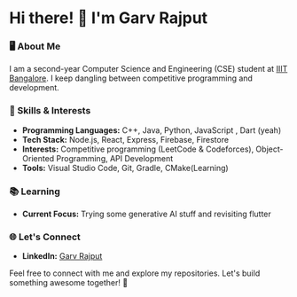 # Hi there! 👋 I'm Garv Rajput

### 🖥️ About Me  
I am a second-year Computer Science and Engineering (CSE) student at [IIIT Bangalore](https://www.iiitb.ac.in/). 
I keep dangling between competitive programming and development. 

### 🚀 Skills & Interests  
- **Programming Languages:** C++, Java, Python, JavaScript , Dart (yeah)
- **Tech Stack:** Node.js, React, Express, Firebase, Firestore  
- **Interests:** Competitive programming (LeetCode & Codeforces), Object-Oriented Programming, API Development  
- **Tools:** Visual Studio Code, Git, Gradle, CMake(Learning)

### 📚 Learning  
- **Current Focus:** Trying some generative AI stuff and revisiting flutter

### 🌐 Let's Connect  
- **LinkedIn:** [Garv Rajput](https://www.linkedin.com/in/garv-rajput-96b462234/)

Feel free to connect with me and explore my repositories. Let's build something awesome together! 🚀
